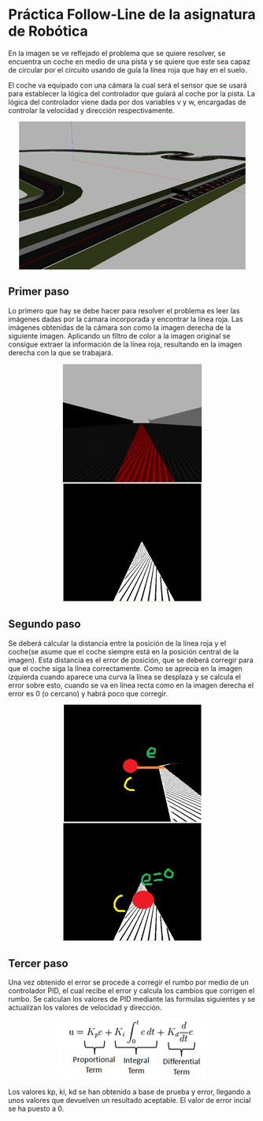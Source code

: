 # Práctica Follow-Line de la asignatura de Robótica

En la imagen se ve reflejado el problema que se quiere resolver, se encuentra un coche en medio de una pista y se quiere que este sea capaz de circular por el circuito usando de guía la línea roja que hay en el suelo.

El coche va equipado con una cámara la cual será el sensor que se usará para establecer la lógica del controlador que guiará al coche por la pista. La lógica del controlador viene dada por dos variables v y w, encargadas de controlar la velocidad y dirección respectivamente.

<p align="center">
  <img width="460" height="300" src="https://github.com/johnbyrs/Rob-tica/blob/master/Follow_Line/imgs/problema.png">
</p>

## Primer paso

Lo primero que hay se debe hacer para resolver el problema es leer las imágenes dadas por la cámara incorporada y encontrar la línea roja.
Las imágenes obtenidas de la cámara son como la imagen derecha de la siguiente imagen. Aplicando un filtro de color a la imagen original se consigue extraer la información de la línea roja, resultando en la imagen derecha con la que se trabajará.

<p align="center">
  <img src="https://github.com/johnbyrs/Rob-tica/blob/master/Follow_Line/imgs/Fotoraw.png">
  <img src="https://github.com/johnbyrs/Rob-tica/blob/master/Follow_Line/imgs/imagen_filtrada.png">
</p>


## Segundo paso

Se deberá calcular la distancia entre la posición de la línea roja y el coche(se asume que el coche siempre está en la posición central de la imagen). Esta distancia es el error de posición, que se deberá corregir para que el coche siga la línea correctamente. Como se aprecia en la imagen izquierda cuando aparece una curva la línea se desplaza y se calcula el error sobre esto, cuando se va en línea recta como en la imagen derecha el error es 0 (o cercano) y habrá poco que corregir.

<p align="center">
  <img src="https://github.com/johnbyrs/Rob-tica/blob/master/Follow_Line/imgs/curva.png">
  <img src="https://github.com/johnbyrs/Rob-tica/blob/master/Follow_Line/imgs/recta.png">
</p>




## Tercer paso

Una vez obtenido el error se procede a corregir el rumbo por medio de un controlador PID, el cual recibe el error y calcula los cambios que corrigen el rumbo. Se calculan los valores de PID mediante las formulas siguientes y se actualizan los valores de velocidad y dirección. 

<p align="center">
  <img src="https://github.com/johnbyrs/Rob-tica/blob/master/Follow_Line/imgs/PID.png">
</p>

Los valores kp, ki, kd se han obtenido a base de prueba y error, llegando a unos valores que devuelven un resultado aceptable. El valor de error incial se ha puesto a 0.

